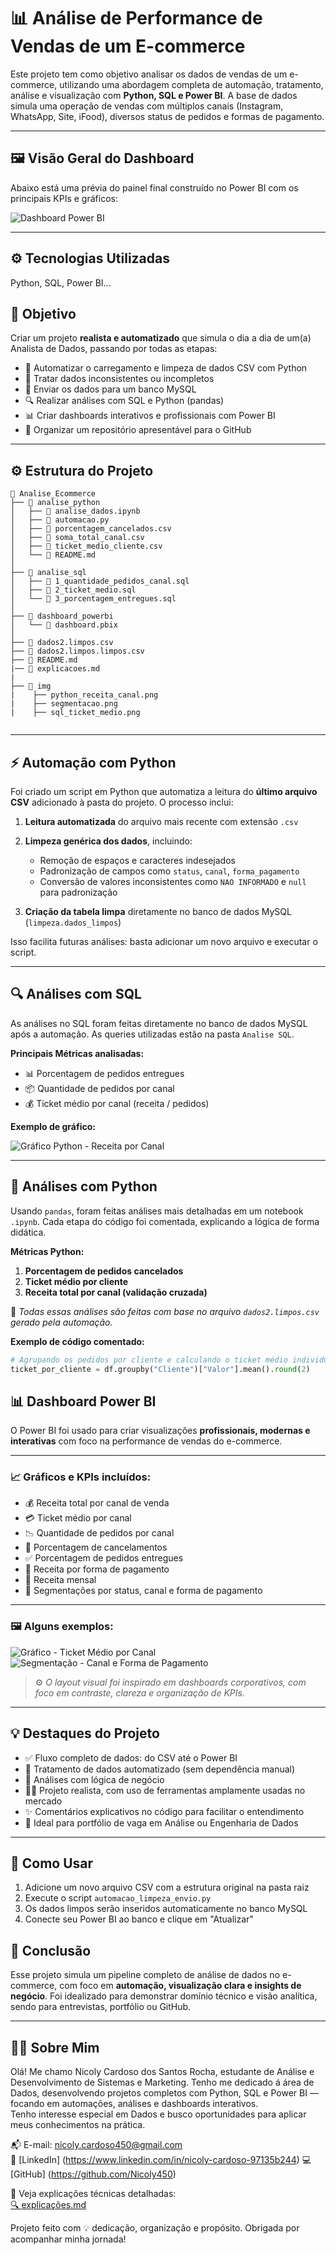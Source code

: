 

# 📊 Análise de Performance de Vendas de um E-commerce

Este projeto tem como objetivo analisar os dados de vendas de um e-commerce, utilizando uma abordagem completa de automação, tratamento, análise e visualização com **Python, SQL e Power BI**. A base de dados simula uma operação de vendas com múltiplos canais (Instagram, WhatsApp, Site, iFood), diversos status de pedidos e formas de pagamento.

---
## 🖼️ Visão Geral do Dashboard

Abaixo está uma prévia do painel final construído no Power BI com os principais KPIs e gráficos:

![Dashboard Power BI](./imagem/dashboard_projeto.png)

---

## ⚙️ Tecnologias Utilizadas

Python, SQL, Power BI...


## 🧠 Objetivo

Criar um projeto **realista e automatizado** que simula o dia a dia de um(a) Analista de Dados, passando por todas as etapas:

* 🚀 Automatizar o carregamento e limpeza de dados CSV com Python
* 🧹 Tratar dados inconsistentes ou incompletos
* 🧾 Enviar os dados para um banco MySQL
* 🔍 Realizar análises com SQL e Python (pandas)
* 📊 Criar dashboards interativos e profissionais com Power BI
* 📁 Organizar um repositório apresentável para o GitHub

---

## ⚙️ Estrutura do Projeto

```
📁 Analise_Ecommerce  
├── 📁 analise_python  
│   ├── 📄 analise_dados.ipynb  
│   ├── 📄 automacao.py  
│   ├── 📄 porcentagem_cancelados.csv  
│   ├── 📄 soma_total_canal.csv  
│   ├── 📄 ticket_medio_cliente.csv  
│   └── 📄 README.md  
│  
├── 📁 analise_sql   
│   ├── 📄 1_quantidade_pedidos_canal.sql  
│   ├── 📄 2_ticket_medio.sql  
│   └── 📄 3_porcentagem_entregues.sql  
│  
├── 📁 dashboard_powerbi  
│   └── 📄 dashboard.pbix  
│  
├── 📄 dados2.limpos.csv  
├── 📄 dados2.limpos.limpos.csv  
├── 📄 README.md  
|── 📄 explicacoes.md
|
├── 📁 img
|    ├── python_receita_canal.png
|    ├── segmentacao.png
|    ├── sql_ticket_medio.png


```

---

## ⚡ Automação com Python

Foi criado um script em Python que automatiza a leitura do **último arquivo CSV** adicionado à pasta do projeto. O processo inclui:

1. **Leitura automatizada** do arquivo mais recente com extensão `.csv`
2. **Limpeza genérica dos dados**, incluindo:

   * Remoção de espaços e caracteres indesejados
   * Padronização de campos como `status`, `canal`, `forma_pagamento`
   * Conversão de valores inconsistentes como `NAO INFORMADO` e `null` para padronização
3. **Criação da tabela limpa** diretamente no banco de dados MySQL (`limpeza.dados_limpos`)

Isso facilita futuras análises: basta adicionar um novo arquivo e executar o script.

---

## 🔍 Análises com SQL

As análises no SQL foram feitas diretamente no banco de dados MySQL após a automação. As queries utilizadas estão na pasta `Analise SQL`.

**Principais Métricas analisadas:**

* 📊 Porcentagem de pedidos entregues
* 📦 Quantidade de pedidos por canal
* 💰 Ticket médio por canal (receita / pedidos)

**Exemplo de gráfico:**

![Gráfico Python - Receita por Canal](img/python_receita_canal.png)

---

## 🐍 Análises com Python

Usando `pandas`, foram feitas análises mais detalhadas em um notebook `.ipynb`. Cada etapa do código foi comentada, explicando a lógica de forma didática.

**Métricas Python:**

1. **Porcentagem de pedidos cancelados**
2. **Ticket médio por cliente**
3. **Receita total por canal (validação cruzada)**

📎 *Todas essas análises são feitas com base no arquivo `dados2.limpos.csv` gerado pela automação.*

**Exemplo de código comentado:**

```python
# Agrupando os pedidos por cliente e calculando o ticket médio individual
ticket_por_cliente = df.groupby("Cliente")["Valor"].mean().round(2)
```
## 📊 Dashboard Power BI

O Power BI foi usado para criar visualizações **profissionais, modernas e interativas** com foco na performance de vendas do e-commerce.

---

### 📈 Gráficos e KPIs incluídos:

- 💰 Receita total por canal de venda  
- 💳 Ticket médio por canal  
- 📉 Quantidade de pedidos por canal  
- 🚫 Porcentagem de cancelamentos  
- ✅ Porcentagem de pedidos entregues  
- 🥧 Receita por forma de pagamento  
- 📆 Receita mensal  
- 🎯 Segmentações por status, canal e forma de pagamento

---
### 🖼️ Alguns exemplos:

![Gráfico - Ticket Médio por Canal](img/sql_ticket_medio.png)
![Segmentação - Canal e Forma de Pagamento](img/segmentacao.png)

> ⚙️ *O layout visual foi inspirado em dashboards corporativos, com foco em contraste, clareza e organização de KPIs.*

---
## 💡 Destaques do Projeto

* ✅ Fluxo completo de dados: do CSV até o Power BI
* 🧼 Tratamento de dados automatizado (sem dependência manual)
* 🧠 Análises com lógica de negócio
* 👩‍💻 Projeto realista, com uso de ferramentas amplamente usadas no mercado
* ✨ Comentários explicativos no código para facilitar o entendimento
* 💼 Ideal para portfólio de vaga em Análise ou Engenharia de Dados

---

## 🚀 Como Usar

1. Adicione um novo arquivo CSV com a estrutura original na pasta raiz
2. Execute o script `automacao_limpeza_envio.py`
3. Os dados limpos serão inseridos automaticamente no banco MySQL
4. Conecte seu Power BI ao banco e clique em "Atualizar"


## 🧾 Conclusão

Esse projeto simula um pipeline completo de análise de dados no e-commerce, com foco em **automação, visualização clara e insights de negócio**. Foi idealizado para demonstrar domínio técnico e visão analítica, sendo para entrevistas, portfólio ou GitHub.

---
## 👩‍💻 Sobre Mim

Olá! Me chamo Nicoly Cardoso dos Santos Rocha, estudante de Análise e Desenvolvimento de Sistemas e Marketing. Tenho me dedicado á área de Dados, desenvolvendo projetos completos com Python, SQL e Power BI — focando em automações, análises e dashboards interativos.  
Tenho interesse especial em Dados e busco oportunidades para aplicar meus conhecimentos na prática.

📬 E-mail: nicoly.cardoso450@gmail.com  
🔗 [LinkedIn] (https://www.linkedin.com/in/nicoly-cardoso-97135b244)
💻 [GitHub] (https://github.com/Nicoly450)

📘 Veja explicações técnicas detalhadas:  
[🔍 explicações.md](./explicacoes.md)

Projeto feito com 💡 dedicação, organização e propósito. Obrigada por acompanhar minha jornada!
